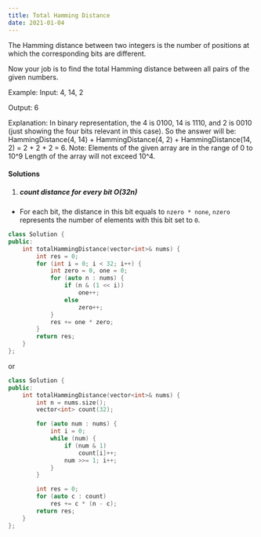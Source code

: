 ```yaml
---
title: Total Hamming Distance
date: 2021-01-04
---
```

The Hamming distance between two integers is the number of positions at which the corresponding bits are different.

Now your job is to find the total Hamming distance between all pairs of the given numbers.

Example:
Input: 4, 14, 2

Output: 6

Explanation: In binary representation, the 4 is 0100, 14 is 1110, and 2 is 0010 (just
showing the four bits relevant in this case). So the answer will be:
HammingDistance(4, 14) + HammingDistance(4, 2) + HammingDistance(14, 2) = 2 + 2 + 2 = 6.
Note:
Elements of the given array are in the range of 0 to 10^9
Length of the array will not exceed 10^4.


#### Solutions

1. ##### count distance for every bit O(32n)

- For each bit, the distance in this bit equals to `nzero * none`, `nzero` represents the number of elements with this bit set to `0`.

```cpp
class Solution {
public:
    int totalHammingDistance(vector<int>& nums) {
        int res = 0;
        for (int i = 0; i < 32; i++) {
            int zero = 0, one = 0;
            for (auto n : nums) {
                if (n & (1 << i))
                    one++;
                else
                    zero++;
            }
            res += one * zero;
        }
        return res;
    }
};
```

or

```cpp
class Solution {
public:
    int totalHammingDistance(vector<int>& nums) {
        int n = nums.size();
        vector<int> count(32);

        for (auto num : nums) {
            int i = 0;
            while (num) {
                if (num & 1)
                    count[i]++;
                num >>= 1; i++;
            }
        }

        int res = 0;
        for (auto c : count)
            res += c * (n - c);
        return res;
    }
};
```